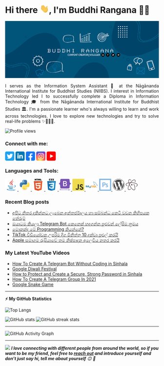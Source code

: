 # Hi there <img src="https://raw.githubusercontent.com/ABSphreak/ABSphreak/master/gifs/Hi.gif" width="30px">, I'm Buddhi Rangana 👨‍💻

![alt text](https://raw.githubusercontent.com/buddhirangana/buddhirangana/master/GitHub-Profile-Cover.png)

<!-- About me -->
<p align="justify">
I serves as the Information System Assistant 💼 at the Nāgānanda International Institute for Buddhist Studies (NIIBS). I interest in Information Technology led I to successfully complete a Diploma in Information Technology 🎓 from the Nāgānanda International Institute for Buddhist Studies 🏛. I'm a passionate learner who's always willing to learn and work across technologies. I love to explore new technologies and try to solve real-life problems ✨👨🏻‍💻.
</p>

<!-- visitor counter -->
![Profile views](https://komarev.com/ghpvc/?username=buddhirangana&color=green)

<!-- Connect with me -->
<h3 align="left">Connect with me:</h3>
<p align="left">

<a href="https://twitter.com/buddhirangana" target="blank"><img align="center" src="https://github.com/buddhirangana/buddhirangana/blob/main/assets/twitter.svg" alt="buddhirangana" height="30" width="30" /></a>
<a href="https://linkedin.com/in/buddhirangana" target="blank"><img align="center" src="https://github.com/buddhirangana/buddhirangana/blob/main/assets/linkedin.svg" alt="buddhirangana" height="30" width="30" /></a>
<a href="https://fb.com/buddhi.rangana.official" target="blank"><img align="center" src="https://github.com/buddhirangana/buddhirangana/blob/main/assets/facebook.svg" alt="buddhirangana" height="30" width="30" /></a>
<a href="https://instagram.com/buddhirangana" target="blank"><img align="center" src="https://github.com/buddhirangana/buddhirangana/blob/main/assets/instagram.svg" alt="buddhirangana" height="30" width="30" /></a>
<a href="https://youtube.com/c/tecroom" target="blank"><img align="center" src="https://github.com/buddhirangana/buddhirangana/blob/main/assets/youtube.svg" alt="tecroom" height="30" width="30" /></a>
</p>

<!-- Languages and tools -->
<h3 align="left">Languages and Tools:</h3>
<p align="left"> <a href="https://www.java.com" target="_blank"> <img src="https://github.com/devicons/devicon/blob/master/icons/java/java-original.svg" alt="java" width="40" height="40"/> </a> <a href="https://www.python.org" target="_blank"> <img src="https://raw.githubusercontent.com/devicons/devicon/master/icons/python/python-original.svg" alt="python" width="40" height="40"/> </a> <a href="https://www.w3.org/html/" target="_blank"> <img src="https://raw.githubusercontent.com/devicons/devicon/master/icons/html5/html5-original-wordmark.svg" alt="html5" width="40" height="40"/> </a> <a href="https://www.w3schools.com/css/" target="_blank"> <img src="https://raw.githubusercontent.com/devicons/devicon/master/icons/css3/css3-original-wordmark.svg" alt="css3" width="40" height="40"/> </a> <a href="https://getbootstrap.com" target="_blank"> <img src="https://raw.githubusercontent.com/devicons/devicon/master/icons/bootstrap/bootstrap-plain-wordmark.svg" alt="bootstrap" width="40" height="40"/> </a> <a href="https://developer.mozilla.org/en-US/docs/Web/JavaScript" target="_blank"> <img src="https://raw.githubusercontent.com/devicons/devicon/master/icons/javascript/javascript-original.svg" alt="javascript" width="40" height="40"/> </a> <a href="https://www.mysql.com/" target="_blank"> <img src="https://raw.githubusercontent.com/devicons/devicon/master/icons/mysql/mysql-original-wordmark.svg" alt="mysql" width="40" height="40"/> </a> <a href="https://www.photoshop.com/en" target="_blank"> <img src="https://raw.githubusercontent.com/devicons/devicon/master/icons/photoshop/photoshop-line.svg" alt="photoshop" width="40" height="40"/> </a> <a href="https://wordpress.org" target="_blank"> <img src="https://github.com/devicons/devicon/blob/master/icons/wordpress/wordpress-plain.svg" alt="wordpress" width="40" height="40"/> </a> <a href="https://atom.io" target="_blank"> <img src="https://github.com/devicons/devicon/blob/master/icons/atom/atom-original.svg" alt="atom" width="40" height="40"/> </a> </p>

### Recent Blog posts
<!-- BLOG-POST-LIST:START -->
- [අපිට නිතර දකින්නට ලැබෙන අන්තර්ජාලය හා සම්බන්ධ කෙටි වචන කිහිපයක තේරුම්](https://tecroom.lk/a-list-of-technology-abbreviations-commonly-used/)
- [ඔයාටම කියලා Telegram Bot කෙනෙක් හදාගන්න පුළුවන් ලේසිම ක්‍රමය](https://tecroom.lk/the-easiest-way-to-make-your-own-telegram-bot/)
- [මොකක්ද මේ Programming කියන්නේ?](https://tecroom.lk/what-is-programming/)
- [TikTok වීඩියෝවක උපරිම දිග මිනිත්තු 10 දක්වා පුළුල් කරයි](https://tecroom.lk/tiktok-maximum-video-length-10-minutes/)
- [Apple සමාගම රුසියාවේ තම නිෂ්පාදන අලෙවිය නතර කරයි](https://tecroom.lk/apple-halts-product-sales-in-russia/)
<!-- BLOG-POST-LIST:END -->

### My Latest YouTube Videos
<!-- YOUTUBE:START -->
- [How To Create A Telegram Bot Without Coding in Sinhala ](https://www.youtube.com/watch?v=vxx7858qw7I)
- [Google Diwali Festival ](https://www.youtube.com/watch?v=4hIFhY_ggJk)
- [How to Protect and Create a Secure, Strong Password in Sinhala ](https://www.youtube.com/watch?v=HDA0DUHbZ3s)
- [How To Create A Telegram Group In 2021 ](https://www.youtube.com/watch?v=FbQhuwi_x00)
- [Google Snake Game ](https://www.youtube.com/watch?v=T6rcj9YG2WQ)
<!-- YOUTUBE:END -->

---
<!-- GitHub stats -->
<b>⚡ My GitHub Statistics</b>


<!-- Most Used Languages -->
![Top Langs](https://github-readme-stats.vercel.app/api/top-langs/?username=buddhirangana&show_icons=true&theme=gotham)

![GitHub stats](https://github-readme-stats.vercel.app/api?username=buddhirangana&show_icons=true&theme=gotham)
![GitHub streak stats](https://github-readme-streak-stats.herokuapp.com/?user=buddhirangana&theme=gotham) 

---
![GitHub Activity Graph](https://activity-graph.herokuapp.com/graph?username=buddhirangana)  
 
---
<img src="https://media.giphy.com/media/LnQjpWaON8nhr21vNW/giphy.gif" width="60"> <em><b>I love connecting with different people from around the world, so if you want to be my friend, feel free to <a href="https://twitter.com/buddhirangana">reach out</a> and introduce yourself and don’t just say hi, tell me about yourself</b> 😊 💜</em>
